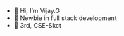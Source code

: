 - 👋 Hi, I’m Vijay.G
- 👀 Newbie in full stack development
- 🏫 3rd, CSE-Skct

<!---
vijay-guru/vijay-guru is a ✨ special ✨ repository because its `README.md` (this file) appears on your GitHub profile.
You can click the Preview link to take a look at your changes.
--->

